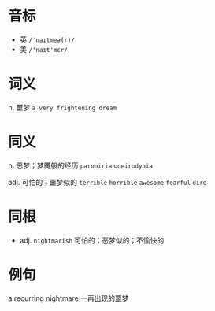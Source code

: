 # 音标

- 英 `/ˈnaɪtmeə(r)/`
- 美 `/'naɪt'mɛr/`

# 词义

n. 噩梦
`a very frightening dream`

# 同义

n. 恶梦；梦魇般的经历
`paroniria` `oneirodynia`

adj. 可怕的；噩梦似的
`terrible` `horrible` `awesome` `fearful` `dire`

# 同根

- adj. `nightmarish` 可怕的；恶梦似的；不愉快的

# 例句

a recurring nightmare
一再出现的噩梦


